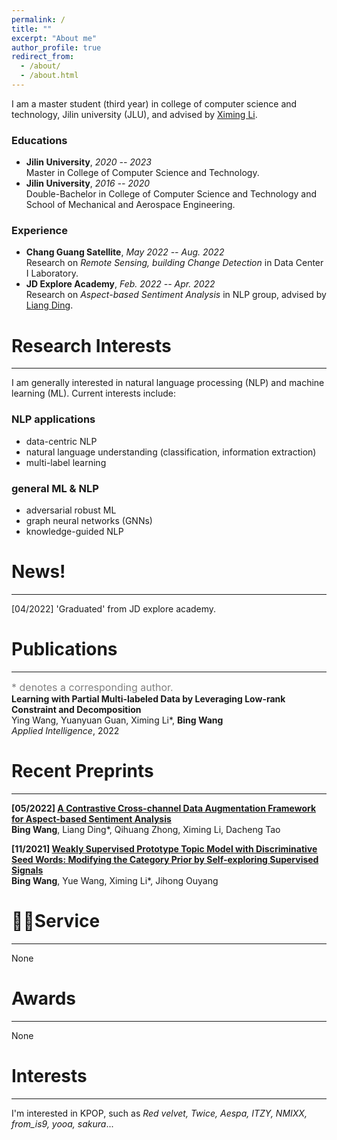 ```yaml
---
permalink: /
title: ""
excerpt: "About me"
author_profile: true
redirect_from: 
  - /about/
  - /about.html
---
```


<!-- ## About Me -->
I am a master student (third year) in college of computer science and technology, Jilin university (JLU), and advised by [Ximing Li](https://scholar.google.com/citations?hl=zh-CN&user=2WQ--c4AAAAJ).

### Educations

- **Jilin University**, _2020 -- 2023_  
Master in College of Computer Science and Technology.
- **Jilin University**, _2016 -- 2020_  
Double-Bachelor in College of Computer Science and Technology and School of Mechanical and Aerospace Engineering.

### Experience

- **Chang Guang Satellite**, _May 2022 -- Aug. 2022_  
Research on _Remote Sensing, building Change Detection_ in Data Center I Laboratory.
- **JD Explore Academy**, _Feb. 2022 -- Apr. 2022_  
Research on _Aspect-based Sentiment Analysis_ in NLP group, advised by [Liang Ding](http://liamding.cc/).


# Research Interests

---
I am generally interested in natural language processing (NLP) and machine learning (ML). Current interests include: 

### NLP applications
- data-centric NLP
- natural language understanding (classification, information extraction)
- multi-label learning  

### general ML & NLP
- adversarial robust ML
- graph neural networks (GNNs)
- knowledge-guided NLP

# News!

---
[04/2022] 'Graduated' from JD explore academy.

# Publications

---
<font size=3 color=gray>* denotes a corresponding author.</font>  
**Learning with Partial Multi-labeled Data by Leveraging Low-rank Constraint and Decomposition**  
Ying Wang, Yuanyuan Guan, Ximing Li*, **Bing Wang**  
_Applied Intelligence_, 2022

# Recent Preprints

---
**[05/2022] [A Contrastive Cross-channel Data Augmentation Framework for Aspect-based Sentiment Analysis](https://arxiv.org/pdf/2204.07832.pdf)**  
**Bing Wang**, Liang Ding*, Qihuang Zhong, Ximing Li, Dacheng Tao

**[11/2021] [Weakly Supervised Prototype Topic Model with Discriminative Seed Words: Modifying the Category Prior by Self-exploring Supervised Signals](https://arxiv.org/pdf/2112.03009.pdf)**  
**Bing Wang**, Yue Wang, Ximing Li*, Jihong Ouyang 



# 🧚‍♂️Service

---
None

# Awards

---
None

# Interests

---
I'm interested in KPOP, such as _Red velvet, Twice, Aespa, ITZY, NMIXX, from_is9, yooa, sakura_...